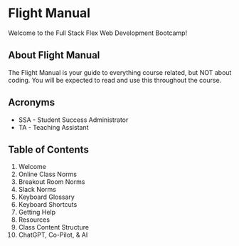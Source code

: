 # Flight Manual

Welcome to the Full Stack Flex Web Development Bootcamp!

## About Flight Manual

The Flight Manual is your guide to everything course related, but NOT about coding. You will be expected to read and use this throughout the course. 

## Acronyms

* SSA - Student Success Administrator
* TA - Teaching Assistant

## Table of Contents

01. Welcome
02. Online Class Norms
03. Breakout Room Norms
04. Slack Norms
05. Keyboard Glossary
06. Keyboard Shortcuts
07. Getting Help
08. Resources
09. Class Content Structure
10. ChatGPT, Co-Pilot, & AI
